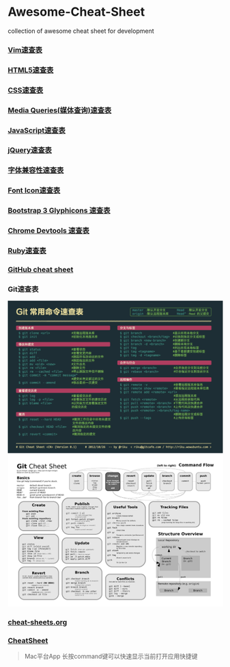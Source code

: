 # Awesome-Cheat-Sheet
collection of awesome cheat sheet for development

### [Vim速查表](http://sheet.shiar.nl/vi)

### [HTML5速查表](http://websitesetup.org/html5-cheat-sheet/)


### [CSS速查表](http://overapi.com/css/)

### [Media Queries(媒体查询)速查表](http://mac-blog.org.ua/css-3-media-queries-cheat-sheet/)

### [JavaScript速查表](http://overapi.com/javascript/)

### [jQuery速查表](http://oscarotero.com/jquery/)

### [字体兼容性速查表](http://fontfamily.io/)

### [Font  Icon速查表](http://fortawesome.github.io/Font-Awesome/cheatsheet/)

### [Bootstrap 3 Glyphicons 速查表](http://glyphicons.bootstrapcheatsheets.com/)

### [Chrome Devtools 速查表](http://anti-code.com/devtools-cheatsheet/)

### [Ruby速查表](http://www.cheat-sheets.org/saved-copy/RubyCheat.pdf)

### [GitHub cheat sheet](https://training.github.com/kit/downloads/cn/github-git-cheat-sheet.html)

### Git速查表
![git](/image/git.jpg)
![git](/image/git_cheat_sheet.jpg)

### [cheat-sheets.org](http://www.cheat-sheets.org/)

### [CheatSheet](http://www.mediaatelier.com/CheatSheet/)
> Mac平台App  长按command键可以快速显示当前打开应用快捷键
